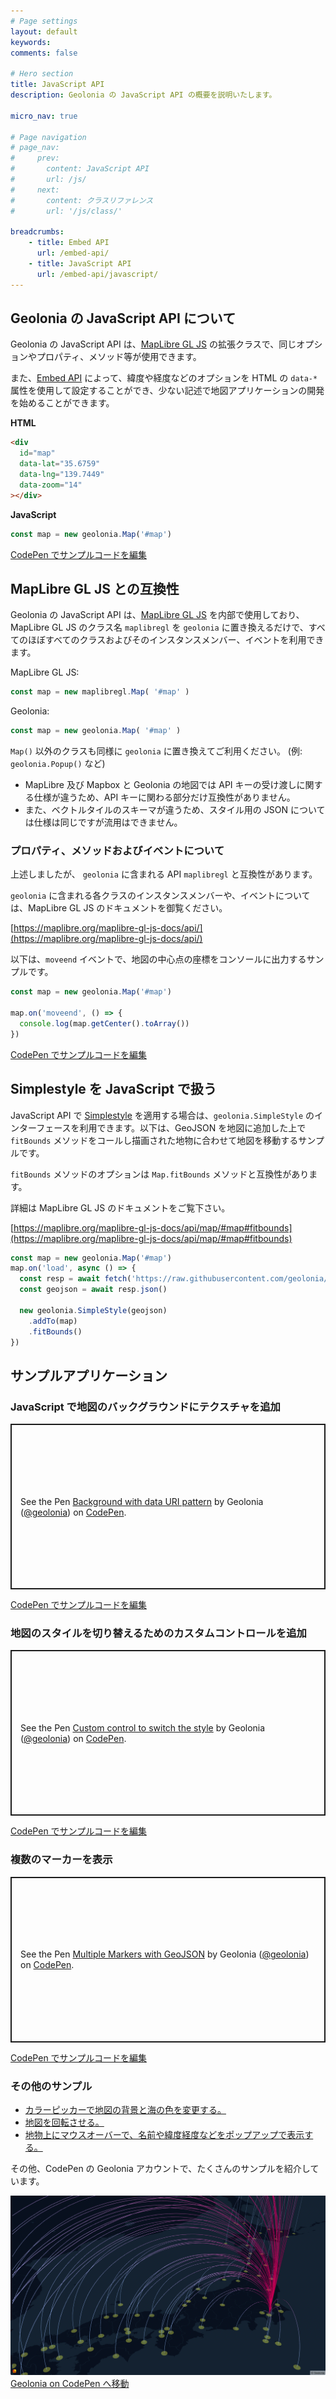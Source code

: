 ```yaml
---
# Page settings
layout: default
keywords:
comments: false

# Hero section
title: JavaScript API
description: Geolonia の JavaScript API の概要を説明いたします。

micro_nav: true

# Page navigation
# page_nav:
#     prev:
#       content: JavaScript API
#       url: /js/
#     next:
#       content: クラスリファレンス
#       url: '/js/class/'

breadcrumbs:
    - title: Embed API
      url: /embed-api/
    - title: JavaScript API
      url: /embed-api/javascript/
---
```


## Geolonia の JavaScript API について

Geolonia の JavaScript API は、[MapLibre GL JS](https://maplibre.org/maplibre-gl-js-docs/) の拡張クラスで、同じオプションやプロパティ、メソッド等が使用できます。

また、[Embed API](/embed-api/) によって、緯度や経度などのオプションを HTML の `data-*` 属性を使用して設定することができ、少ない記述で地図アプリケーションの開発を始めることができます。

**HTML**

```html
<div
  id="map"
  data-lat="35.6759"
  data-lng="139.7449"
  data-zoom="14"
></div>
```

**JavaScript**

```javascript
const map = new geolonia.Map('#map')
```

<a class="codepen" href="https://codepen.io/geolonia/pen/xxGWwrN" target="codepen"><i class="icon icon--codepen"></i> CodePen でサンプルコードを編集</a>

## MapLibre GL JS との互換性

Geolonia の JavaScript API は、[MapLibre GL JS](https://maplibre.org/maplibre-gl-js-docs/) を内部で使用しており、MapLibre GL JS のクラス名 `maplibregl` を `geolonia` に置き換えるだけで、すべてのほぼすべてのクラスおよびそのインスタンスメンバー、イベントを利用できます。

MapLibre GL JS:

```javascript
const map = new maplibregl.Map( '#map' )
```

Geolonia:

```javascript
const map = new geolonia.Map( '#map' )
```

`Map()` 以外のクラスも同様に `geolonia` に置き換えてご利用ください。 (例: `geolonia.Popup()` など)

<div class="callout callout--danger">
  <ul>
    <li>MapLibre 及び Mapbox と Geolonia の地図では API キーの受け渡しに関する仕様が違うため、API キーに関わる部分だけ互換性がありません。</li>
    <li>また、ベクトルタイルのスキーマが違うため、スタイル用の JSON については仕様は同じですが流用はできません。</li>
  </ul>
</div>

### プロパティ、メソッドおよびイベントについて

上述しましたが、 `geolonia` に含まれる API  `maplibregl` と互換性があります。

`geolonia` に含まれる各クラスのインスタンスメンバーや、イベントについては、MapLibre GL JS のドキュメントを御覧ください。

[https://maplibre.org/maplibre-gl-js-docs/api/](https://maplibre.org/maplibre-gl-js-docs/api/)

以下は、`moveend` イベントで、地図の中心点の座標をコンソールに出力するサンプルです。

```javascript
const map = new geolonia.Map('#map')

map.on('moveend', () => {
  console.log(map.getCenter().toArray())
})
```

<a class="codepen" href="https://codepen.io/geolonia/pen/ZEGxQbd" target="codepen"><i class="icon icon--codepen"></i> CodePen でサンプルコードを編集</a>

## Simplestyle を JavaScript で扱う

JavaScript API で [Simplestyle](/geojson/#simplestyle-について) を適用する場合は、`geolonia.SimpleStyle` のインターフェースを利用できます。以下は、GeoJSON を地図に追加した上で `fitBounds` メソッドをコールし描画された地物に合わせて地図を移動するサンプルです。

`fitBounds` メソッドのオプションは `Map.fitBounds` メソッドと互換性があります。

詳細は MapLibre GL JS のドキュメントをご覧下さい。

[https://maplibre.org/maplibre-gl-js-docs/api/map/#map#fitbounds](https://maplibre.org/maplibre-gl-js-docs/api/map/#map#fitbounds)

```javascript
const map = new geolonia.Map('#map')
map.on('load', async () => {
  const resp = await fetch('https://raw.githubusercontent.com/geolonia/docs.geolonia.com/master/geojson/example.geojson')
  const geojson = await resp.json()

  new geolonia.SimpleStyle(geojson)
    .addTo(map)
    .fitBounds()
})
```


## サンプルアプリケーション

### JavaScript で地図のバックグラウンドにテクスチャを追加

<p class="codepen" data-height="265" data-theme-id="dark" data-default-tab="result" data-user="geolonia" data-slug-hash="LYVmLrK" style="height: 265px; box-sizing: border-box; display: flex; align-items: center; justify-content: center; border: 2px solid; margin: 1em 0; padding: 1em;" data-pen-title="Background with data URI pattern">
  <span>See the Pen <a href="https://codepen.io/geolonia/pen/LYVmLrK">
  Background with data URI pattern</a> by Geolonia (<a href="https://codepen.io/geolonia">@geolonia</a>)
  on <a href="https://codepen.io">CodePen</a>.</span>
</p>

<a class="codepen" href="https://codepen.io/geolonia/pen/LYVmLrK" target="codepen"><i class="icon icon--codepen"></i> CodePen でサンプルコードを編集</a>

### 地図のスタイルを切り替えるためのカスタムコントロールを追加

<p class="codepen" data-height="265" data-theme-id="dark" data-default-tab="result" data-user="geolonia" data-slug-hash="rNVdobe" style="height: 265px; box-sizing: border-box; display: flex; align-items: center; justify-content: center; border: 2px solid; margin: 1em 0; padding: 1em;" data-pen-title="Custom control to switch the style">
  <span>See the Pen <a href="https://codepen.io/geolonia/pen/rNVdobe">
  Custom control to switch the style</a> by Geolonia (<a href="https://codepen.io/geolonia">@geolonia</a>)
  on <a href="https://codepen.io">CodePen</a>.</span>
</p>

<a class="codepen" href="https://codepen.io/geolonia/pen/rNVdobe" target="codepen"><i class="icon icon--codepen"></i> CodePen でサンプルコードを編集</a>

### 複数のマーカーを表示

<p class="codepen" data-height="265" data-theme-id="dark" data-default-tab="result" data-user="geolonia" data-slug-hash="zYGRgdq" style="height: 265px; box-sizing: border-box; display: flex; align-items: center; justify-content: center; border: 2px solid; margin: 1em 0; padding: 1em;" data-pen-title="Multiple Markers with GeoJSON">
  <span>See the Pen <a href="https://codepen.io/geolonia/pen/zYGRgdq">
  Multiple Markers with GeoJSON</a> by Geolonia (<a href="https://codepen.io/geolonia">@geolonia</a>)
  on <a href="https://codepen.io">CodePen</a>.</span>
</p>

<a class="codepen" href="https://codepen.io/geolonia/pen/zYGRgdq" target="codepen"><i class="icon icon--codepen"></i> CodePen でサンプルコードを編集</a>

### その他のサンプル

* <a class="codepen" href="https://codepen.io/geolonia/pen/jOPzjQz" target="codepen"><i class="icon icon--codepen"></i> カラーピッカーで地図の背景と海の色を変更する。</a>
* <a class="codepen" href="https://codepen.io/geolonia/pen/poJLoBq" target="codepen"><i class="icon icon--codepen"></i> 地図を回転させる。</a>
* <a class="codepen" href="https://codepen.io/geolonia/pen/vYORqwX" target="codepen"><i class="icon icon--codepen"></i> 地物上にマウスオーバーで、名前や緯度経度などをポップアップで表示する。</a>

その他、CodePen の Geolonia アカウントで、たくさんのサンプルを紹介しています。

[![CodePen](/img/codepen.png)](https://codepen.io/geolonia/)
[Geolonia on CodePen へ移動](https://codepen.io/geolonia/)

<script async src="https://static.codepen.io/assets/embed/ei.js"></script>
